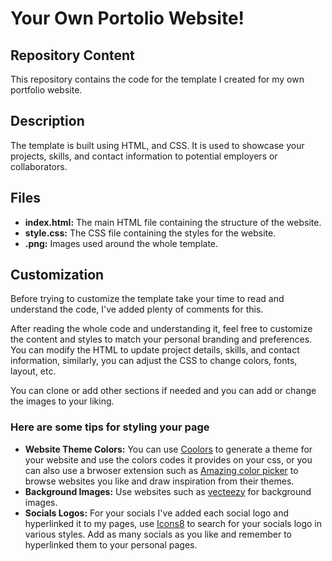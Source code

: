 # Your Own Portolio Website! 

## Repository Content

This repository contains the code for the template I created for my own portfolio website.

## Description

The template is built using HTML, and CSS. It is used to showcase your projects, skills, and contact information to potential employers or collaborators.

## Files 

- **index.html:** The main HTML file containing the structure of the website. 
- **style.css:** The CSS file containing the styles for the website.
- **.png:** Images used around the whole template.

 ## Customization
 
Before trying to customize the template take your time to read and understand the code, I've added plenty of comments for this.

After reading the whole code and understanding it, feel free to customize the content and styles to match your personal branding and preferences. You can modify the HTML to update project details, skills, and contact information, similarly, you can adjust the CSS to change colors, fonts, layout, etc.

You can clone or add other sections if needed and you can add or change the images to your liking.


### Here are some tips for styling your page

- **Website Theme Colors:** You can use [Coolors](https://coolors.co/) to generate a theme for your website and use the colors codes it provides on your css, or you can also use a brwoser extension such as [Amazing color picker](https://microsoftedge.microsoft.com/addons/detail/amazing-color-picker/ckanipeahakkplheflddneeekginnkod) to browse websites you like and draw inspiration from their themes.
- **Background Images:** Use websites such as [vecteezy](https://www.vecteezy.com/free-vector/website-background-green) for background images.
- **Socials Logos:** For your socials I've added each social logo and hyperlinked it to my pages, use [Icons8](https://icons8.com/icons) to search for your socials logo in various styles. Add as many socials as you like and remember to hyperlinked them to your personal pages.
